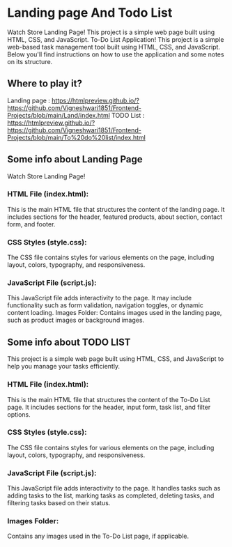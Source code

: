 # Landing page And Todo List 
Watch Store Landing Page! This project is a simple web page built using HTML, CSS, and JavaScript. 
To-Do List Application! This project is a simple web-based task management tool built using HTML, CSS, and JavaScript. Below you'll find instructions on how to use the application and some notes on its structure.
## Where to play it?
Landing page : https://htmlpreview.github.io/?https://github.com/Vigneshwari1851/Frontend-Projects/blob/main/Land/index.html
TODO List : https://htmlpreview.github.io/?https://github.com/Vigneshwari1851/Frontend-Projects/blob/main/To%20do%20list/index.html
## Some info about Landing Page
Watch Store Landing Page!
### HTML File (index.html): 
This is the main HTML file that structures the content of the landing page. It includes sections for the header, featured products, about section, contact form, and footer.
### CSS Styles (style.css):
The CSS file contains styles for various elements on the page, including layout, colors, typography, and responsiveness.
### JavaScript File (script.js):
This JavaScript file adds interactivity to the page. It may include functionality such as form validation, navigation toggles, or dynamic content loading.
Images Folder: Contains images used in the landing page, such as product images or background images.
## Some info about TODO LIST
This project is a simple web page built using HTML, CSS, and JavaScript to help you manage your tasks efficiently. 
### HTML File (index.html): 
This is the main HTML file that structures the content of the To-Do List page. It includes sections for the header, input form, task list, and filter options.
### CSS Styles (style.css):
The CSS file contains styles for various elements on the page, including layout, colors, typography, and responsiveness.
### JavaScript File (script.js):
This JavaScript file adds interactivity to the page. It handles tasks such as adding tasks to the list, marking tasks as completed, deleting tasks, and filtering tasks based on their status.
### Images Folder: 
Contains any images used in the To-Do List page, if applicable.
